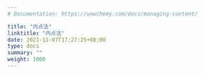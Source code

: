 ```yaml
---
# Documentation: https://wowchemy.com/docs/managing-content/

title: "内点法"
linktitle: "内点法"
date: 2021-11-07T17:27:25+08:00
type: docs
summary: ""
weight: 1000
---
```


<!--more-->
